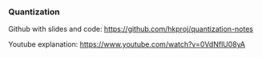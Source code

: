 ### Quantization

Github with slides and code: https://github.com/hkproj/quantization-notes

Youtube explanation: https://www.youtube.com/watch?v=0VdNflU08yA